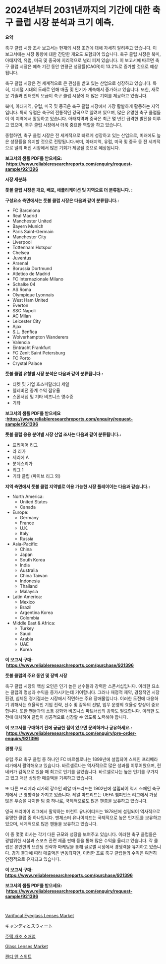 <p><h1>2024년부터 2031년까지의 기간에 대한 축구 클럽 시장 분석과 크기 예측.</h1></p><p><strong>요약</strong></p>
<p><p>축구 클럽 시장 조사 보고서는 현재의 시장 조건에 대해 자세히 알려주고 있습니다. 이 보고서에는 시장 동향에 대한 간단한 개요도 포함되어 있습니다. 축구 클럽 시장은 북미, 아태지역, 유럽, 미국 및 중국에 지리적으로 널리 퍼져 있습니다. 이 보고서에 따르면 축구 클럽 시장은 예측 기간 동안 연평균 성장률(CAGR)이 13.2%로 증가할 것으로 예상됩니다.</p><p>축구 클럽 시장은 전 세계적으로 큰 관심을 받고 있는 산업으로 성장하고 있습니다. 특히, 디지털 시대의 도래로 인해 매출 및 인기가 계속해서 증가하고 있습니다. 또한, 새로운 기술과 인터넷의 보급이 축구 클럽 시장에 더 많은 기회를 제공하고 있습니다.</p><p>북미, 아태지역, 유럽, 미국 및 중국은 축구 클럽 시장에서 가장 활발하게 활동하는 지역입니다. 특히 유럽은 축구의 전통적인 강국으로 알려져 있으며, 많은 유명한 축구 클럽들이 이 지역에서 활동하고 있습니다. 아태지역과 중국은 최근 몇 년간 급격한 발전을 이루고 있으며, 축구 클럽 시장에서 더욱 중요한 역할을 하고 있습니다.</p><p>종합하면, 축구 클럽 시장은 전 세계적으로 빠르게 성장하고 있는 산업으로, 미래에도 높은 성장률을 유지할 것으로 전망됩니다.북미, 아태지역, 유럽, 미국 및 중국 등 전 세계적으로 널리 퍼진 시장에서 많은 기회가 제공될 것으로 예상됩니다.</p></p>
<p><strong>보고서의 샘플 PDF를 받으세요: &nbsp;<a href="https://www.reliableresearchreports.com/enquiry/request-sample/921396">https://www.reliableresearchreports.com/enquiry/request-sample/921396</a></strong></p>
<p><strong>시장 세분화:</strong></p>
<p><strong> 풋볼 클럽 시장은 개요, 배포, 애플리케이션 및 지역으로 더 분류됩니다. :</strong></p>
<p><strong>구성요소 측면에서는 풋볼 클럽 시장은 다음과 같이 분류됩니다.:</strong></p>
<p><ul><li>FC Barcelona</li><li>Real Madrid</li><li>Manchester United</li><li>Bayern Munich</li><li>Paris Saint-Germain</li><li>Manchester City</li><li>Liverpool</li><li>Tottenham Hotspur</li><li>Chelsea</li><li>Juventus</li><li>Arsenal</li><li>Borussia Dortmund</li><li>Atletico de Madrid</li><li>FC Internazionale Milano</li><li>Schalke 04</li><li>AS Roma</li><li>Olympique Lyonnais</li><li>West Ham United</li><li>Everton</li><li>SSC Napoli</li><li>AC Milan</li><li>Leicester City</li><li>Ajax</li><li>S.L. Benfica</li><li>Wolverhampton Wanderers</li><li>Valencia</li><li>Eintracht Frankfurt</li><li>FC Zenit Saint Petersburg</li><li>FC Porto</li><li>Crystal Palace</li></ul></p>
<p><strong> 풋볼 클럽 유형별 시장 분석은 다음과 같이 분류됩니다.:</strong></p>
<p><ul><li>티켓 및 기업 호스피탈리티 세일</li><li>텔레비전 중계 수익 점유율</li><li>스폰서십 및 기타 비즈니스 영수증</li><li>기타</li></ul></p>
<p><strong>보고서의 샘플 PDF를 받으세요 :<a href="https://www.reliableresearchreports.com/enquiry/request-sample/921396">https://www.reliableresearchreports.com/enquiry/request-sample/921396</a></strong></p>
<p><strong> 풋볼 클럽 응용 분야별 시장 산업 조사는 다음과 같이 분류됩니다.:</strong></p>
<p><ul><li>프리미어 리그</li><li>라 리가</li><li>세리에 A</li><li>분데스리가</li><li>리그 1</li><li>기타 클럽 (파이브 리그 외)</li></ul></p>
<p><strong>지역 측면에서 풋볼 클럽 지역별로 이용 가능한 시장 플레이어는 다음과 같습니다.:</strong></p>
<p><ul>
    <li>
        North America:
        <ul>
            <li>United States</li>
            <li>Canada</li>
        </ul>
    </li>
    <li>
        Europe:
        <ul>
            <li>Germany</li>
            <li>France</li>
            <li>U.K.</li>
            <li>Italy</li>
            <li>Russia</li>
        </ul>
    </li>
    <li>
        Asia-Pacific:
        <ul>
            <li>China</li>
            <li>Japan</li>
            <li>South Korea</li>
            <li>India</li>
            <li>Australia</li>
            <li>China Taiwan</li>
            <li>Indonesia</li>
            <li>Thailand</li>
            <li>Malaysia</li>
        </ul>
    </li>
    <li>
        Latin America:
        <ul>
            <li>Mexico</li>
            <li>Brazil</li>
            <li>Argentina Korea</li>
            <li>Colombia</li>
        </ul>
    </li>
    <li>
        Middle East & Africa:
        <ul>
            <li>Turkey</li>
            <li>Saudi</li>
            <li>Arabia</li>
            <li>UAE</li>
            <li>Korea</li>
        </ul>
    </li>
    </ul></p>
<p><strong>이 보고서 구매: &nbsp;<a href="https://www.reliableresearchreports.com/purchase/921396">https://www.reliableresearchreports.com/purchase/921396</a></strong></p>
<p><strong>풋볼 클럽의 주요 동인 및 장벽 시장</strong></p>
<p><p>축구 클럽 시장의 핵심 요인은 인기 높은 선수들과 강력한 스폰서십입니다. 이러한 요소는 클럽의 명성과 수익을 증가시키는데 기여합니다. 그러나 재정적 제약, 경쟁적인 시장 환경, 침체된 경기결과는 시장에서 직면하는 주요 장애물입니다. 이러한 도전에 대응하기 위해서는 효율적인 기업 전략, 선수 및 감독의 선발, 업무 운영의 효율성 향상이 중요합니다. 또한 팬들과의 소통 강화와 비즈니스 파트너십의 강화도 필요합니다. 이러한 도전에 대처하여 클럽이 성공적으로 성장할 수 있도록 노력해야 합니다.</p></p>
<p><strong>이 보고서를 구매하기 전에 궁금한 점이 있으면 문의하거나 공유하세요.: &nbsp;<a href="https://www.reliableresearchreports.com/enquiry/pre-order-enquiry/921396">https://www.reliableresearchreports.com/enquiry/pre-order-enquiry/921396</a></strong></p>
<p><strong>경쟁 구도</strong></p>
<p><p>유럽 주요 축구 클럽 중 하나인 FC 바르셀로나는 1899년에 설립되어 스페인 프리메라 리가에서 활약해오고 있습니다. 바르셀로나는 역사적으로 많은 성과를 이루어왔으며, 린네커가 감독으로 있을 때 최고로 인기를 끌었습니다. 바르셀로나는 높은 인기를 구가지고 있고 매년 상당한 매출액을 기록하고 있습니다.</p><p>또 다른 프리메라 리가의 강호인 레알 마드리드는 1902년에 설립되어 역시 스페인 축구계에서 큰 영향력을 가지고 있습니다. 레알 마드리드는 UEFA 챔피언스 리그에서 가장 많은 우승을 차지한 팀 중 하나로, 국제적으로도 많은 팬층을 보유하고 있습니다. </p><p>영국 프리미어 리그에서 활약하는 머천트 유나이티드는 1878년에 설립되어 역사적으로 유명한 클럽 중 하나입니다. 맨체스터 유나이티드는 국제적으로 높은 인지도를 보유하고 있으며, 세계적으로 많은 팬들을 보유하고 있습니다. </p><p>이 중 몇몇 회사는 각기 다른 규모와 성장을 보여주고 있습니다. 이러한 축구 클럽들은 광범위한 시설과 스포츠 관련 제품 판매 등을 통해 많은 수익을 올리고 있습니다. 각 클럽은 본인만의 브랜딩 전략과 마케팅을 통해 글로벌 시장에서 경쟁력을 유지하고 있습니다. 경기 결과에 따라 매출액은 변동되지만, 이러한 프로 축구 클럽들의 수익은 여전히 안정적으로 유지되고 있습니다.</p></p>
<p><strong>이 보고서 구매: &nbsp; <a href="https://www.reliableresearchreports.com/purchase/921396">https://www.reliableresearchreports.com/purchase/921396</a></strong></p>
<p><strong>보고서의 샘플 PDF를 받으세요: &nbsp;<a href="https://www.reliableresearchreports.com/enquiry/request-sample/921396">https://www.reliableresearchreports.com/enquiry/request-sample/921396</a></strong><strong></strong></p>
<p>&nbsp;</p>
<p><p><a href="https://github.com/juancolorado15/Market-Research-Report-List-1/blob/main/varifocal-eyeglass-lenses-market.md">Varifocal Eyeglass Lenses Market</a></p><p><a href="https://github.com/lababdou/Market-Research-Report-List-2/blob/main/7237503182156.md">キャンディとスウィート</a></p><p><a href="https://github.com/sougarounis/Market-Research-Report-List-2/blob/main/5085081182152.md">주택 개조 소매업</a></p><p><a href="https://github.com/dx0328/Market-Research-Report-List-1/blob/main/glass-lenses-market.md">Glass Lenses Market</a></p><p><a href="https://github.com/laholand/Market-Research-Report-List-2/blob/main/5308867182151.md">캔디 앤 스위트</a></p></p>